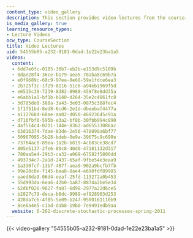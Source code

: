 ```yaml
---
content_type: video_gallery
description: This section provides video lectures from the course.
is_media_gallery: true
learning_resource_types:
- Lecture Videos
ocw_type: CourseSection
title: Video Lectures
uid: 54555b05-a232-9181-0dad-1e22e23ba1a5
videos:
  content:
  - 6dd7e6fc-0185-30b7-eb2b-e153d9c5109b
  - 0dae28f4-36ce-b179-aea5-78aba8c69b7a
  - e0f9689c-68c9-97ea-8e68-59a1fdce6ea3
  - 2b725f3c-1f29-8116-51c6-a94eb1969f5d
  - e6515c39-7239-8d82-8988-459f8e8dd35a
  - e6abb1a1-bf1b-b140-d264-35e2c4861fc8
  - 3d785de0-388a-3a43-3e03-0875c388fec4
  - 1f1f51bd-8ed8-6cd6-2e1d-dbeebaf4477a
  - a112768d-68ae-aa02-d050-46923645c91a
  - d716fbf0-595b-e3a2-bf8b-30fbb994c890
  - 4af514c4-0211-144e-8362-ad65533086ac
  - 63d16374-7dae-83de-2e56-478098a6bf77
  - 50967095-5b28-bdeb-0e9a-39675c9c690e
  - 73704ac8-89ea-1a2b-b819-4cb83ce38cd7
  - 805e5137-2fe6-89c8-40d0-47181132d317
  - 780aa5e4-29b3-ca32-a069-67582f5806dd
  - 493734c7-2a1d-2437-65af-9fbe54e3eaa9
  - 1a330fcf-13b7-487f-aea9-902a9bcfb7fb
  - 99e20c0e-f145-baa8-8ae4-e690fdf89985
  - eaed8da9-06d4-eeaf-25fd-113272a0b453
  - 55d993da-6ea6-42b0-1a87-8874a2be5e34
  - 62d6f026-9627-fa87-6d98-2977a22d6ce5
  - b2827c79-deca-b8dc-9989-ef928903d253
  - 428da7c6-4f85-5e09-b247-9500161110b9
  - 8ce6a4e5-c1ad-dab8-19b0-7e9491edb9aa
  website: 6-262-discrete-stochastic-processes-spring-2011
---
```



{{< video-gallery "54555b05-a232-9181-0dad-1e22e23ba1a5" >}}

